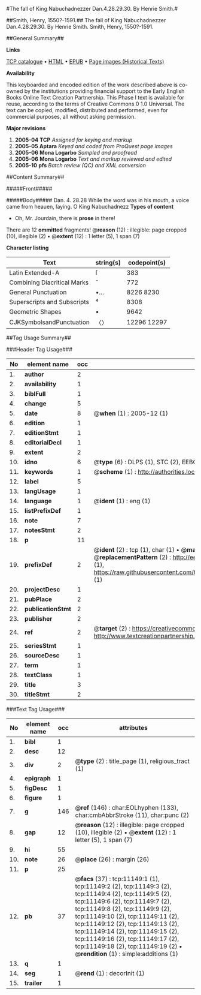 #The fall of King Nabuchadnezzer Dan.4.28.29.30. By Henrie Smith.#

##Smith, Henry, 1550?-1591.##
The fall of King Nabuchadnezzer Dan.4.28.29.30. By Henrie Smith.
Smith, Henry, 1550?-1591.

##General Summary##

**Links**

[TCP catalogue](http://www.ota.ox.ac.uk/tcp/)  • 
[HTML](http://tei.it.ox.ac.uk/tcp/Texts-HTML/free/A12/A12347.html)  • 
[EPUB](http://tei.it.ox.ac.uk/tcp/Texts-EPUB/free/A12/A12347.epub) • 
[Page images (Historical Texts)](https://data.historicaltexts.jisc.ac.uk/view?pubId=eebo-99846198e&pageId=eebo-99846198e-11149-1)

**Availability**

This keyboarded and encoded edition of the
	       work described above is co-owned by the institutions
	       providing financial support to the Early English Books
	       Online Text Creation Partnership. This Phase I text is
	       available for reuse, according to the terms of Creative
	       Commons 0 1.0 Universal. The text can be copied,
	       modified, distributed and performed, even for
	       commercial purposes, all without asking permission.

**Major revisions**

1. __2005-04__ __TCP__ *Assigned for keying and markup*
1. __2005-05__ __Aptara__ *Keyed and coded from ProQuest page images*
1. __2005-06__ __Mona Logarbo__ *Sampled and proofread*
1. __2005-06__ __Mona Logarbo__ *Text and markup reviewed and edited*
1. __2005-10__ __pfs__ *Batch review (QC) and XML conversion*

##Content Summary##

#####Front#####

#####Body#####
Dan. 4. 28.28 While the word was in his mouth, a
voice came from heauen, ſaying. O
King Nabuchadnezz
**Types of content**

  * Oh, Mr. Jourdain, there is **prose** in there!

There are 12 **ommitted** fragments! 
 @__reason__ (12) : illegible: page cropped (10), illegible (2)  •  @__extent__ (12) : 1 letter (5), 1 span (7)

**Character listing**


|Text|string(s)|codepoint(s)|
|---|---|---|
|Latin Extended-A|ſ|383|
|Combining             Diacritical Marks|̄|772|
|General Punctuation|•…|8226 8230|
|Superscripts             and Subscripts|⁴|8308|
|Geometric Shapes|▪|9642|
|CJKSymbolsandPunctuation|〈〉|12296 12297|

##Tag Usage Summary##

###Header Tag Usage###

|No|element name|occ|attributes|
|---|---|---|---|
|1.|__author__|2||
|2.|__availability__|1||
|3.|__biblFull__|1||
|4.|__change__|5||
|5.|__date__|8| @__when__ (1) : 2005-12 (1)|
|6.|__edition__|1||
|7.|__editionStmt__|1||
|8.|__editorialDecl__|1||
|9.|__extent__|2||
|10.|__idno__|6| @__type__ (6) : DLPS (1), STC (2), EEBO-CITATION (1), PROQUEST (1), VID (1)|
|11.|__keywords__|1| @__scheme__ (1) : http://authorities.loc.gov/ (1)|
|12.|__label__|5||
|13.|__langUsage__|1||
|14.|__language__|1| @__ident__ (1) : eng (1)|
|15.|__listPrefixDef__|1||
|16.|__note__|7||
|17.|__notesStmt__|2||
|18.|__p__|11||
|19.|__prefixDef__|2| @__ident__ (2) : tcp (1), char (1)  •  @__matchPattern__ (2) : ([0-9\-]+):([0-9IVX]+) (1), (.+) (1)  •  @__replacementPattern__ (2) : http://eebo.chadwyck.com/downloadtiff?vid=$1&page=$2 (1), https://raw.githubusercontent.com/textcreationpartnership/Texts/master/tcpchars.xml#$1 (1)|
|20.|__projectDesc__|1||
|21.|__pubPlace__|2||
|22.|__publicationStmt__|2||
|23.|__publisher__|2||
|24.|__ref__|2| @__target__ (2) : https://creativecommons.org/publicdomain/zero/1.0/ (1), http://www.textcreationpartnership.org/docs/. (1)|
|25.|__seriesStmt__|1||
|26.|__sourceDesc__|1||
|27.|__term__|1||
|28.|__textClass__|1||
|29.|__title__|3||
|30.|__titleStmt__|2||


###Text Tag Usage###

|No|element name|occ|attributes|
|---|---|---|---|
|1.|__bibl__|1||
|2.|__desc__|12||
|3.|__div__|2| @__type__ (2) : title_page (1), religious_tract (1)|
|4.|__epigraph__|1||
|5.|__figDesc__|1||
|6.|__figure__|1||
|7.|__g__|146| @__ref__ (146) : char:EOLhyphen (133), char:cmbAbbrStroke (11), char:punc (2)|
|8.|__gap__|12| @__reason__ (12) : illegible: page cropped (10), illegible (2)  •  @__extent__ (12) : 1 letter (5), 1 span (7)|
|9.|__hi__|55||
|10.|__note__|26| @__place__ (26) : margin (26)|
|11.|__p__|25||
|12.|__pb__|37| @__facs__ (37) : tcp:11149:1 (1), tcp:11149:2 (2), tcp:11149:3 (2), tcp:11149:4 (2), tcp:11149:5 (2), tcp:11149:6 (2), tcp:11149:7 (2), tcp:11149:8 (2), tcp:11149:9 (2), tcp:11149:10 (2), tcp:11149:11 (2), tcp:11149:12 (2), tcp:11149:13 (2), tcp:11149:14 (2), tcp:11149:15 (2), tcp:11149:16 (2), tcp:11149:17 (2), tcp:11149:18 (2), tcp:11149:19 (2)  •  @__rendition__ (1) : simple:additions (1)|
|13.|__q__|1||
|14.|__seg__|1| @__rend__ (1) : decorInit (1)|
|15.|__trailer__|1||
